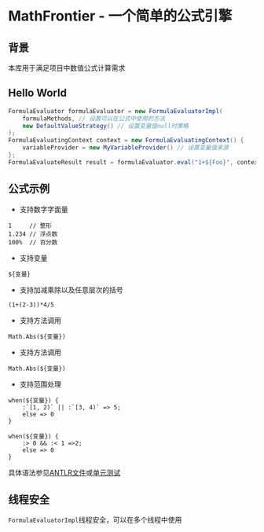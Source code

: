 # MathFrontier - 一个简单的公式引擎

## 背景

本库用于满足项目中数值公式计算需求

## Hello World
```java
FormulaEvaluator formulaEvaluator = new FormulaEvaluatorImpl(
    formulaMethods, // 设置可以在公式中使用的方法
    new DefaultValueStrategy() // 设置变量值null时策略
);
FormulaEvaluatingContext context = new FormulaEvaluatingContext() {
    variableProvider = new MyVariableProvider() // 设置变量值来源
};
FormulaEvaluateResult result = formulaEvaluator.eval("1+${Foo}", context);
```

## 公式示例

* 支持数字字面量
```
1     // 整形
1.234 // 浮点数
100%  // 百分数
```

* 支持变量
```
${变量}
```

* 支持加减乘除以及任意层次的括号
```
(1+(2-3))*4/5
```

* 支持方法调用
```
Math.Abs(${变量})
```

* 支持方法调用
```
Math.Abs(${变量})
```

* 支持范围处理
```
when(${变量}) {
    :`[1, 2)` || :`[3, 4)` => 5;
    else => 0
}
```
```
when(${变量}) {
    :> 0 && :< 1 =>2;
    else => 0
}
```

具体语法参见[ANTLR文件](document/Formula.g4)或[单元测试](src/test/kotlin/cn/teleware/cp3/mathfrontier/impl/interpreter/FormulaExpInterpreterInterpretTests.kt)

## 线程安全

`FormulaEvaluatorImpl`线程安全，可以在多个线程中使用